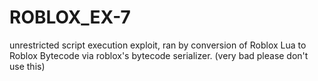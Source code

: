 # ROBLOX_EX-7
unrestricted script execution exploit, ran by conversion of Roblox Lua to Roblox Bytecode via roblox's bytecode serializer. (very bad please don't use this)
